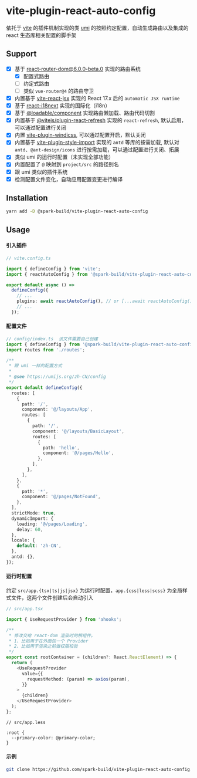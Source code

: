 # vite-plugin-react-auto-config

依托于 [vite](https://github.com/vitejs/vite) 的插件机制实现的类 [umi](https://github.com/umijs/umi) 的按照约定配置，自动生成路由以及集成的 react 生态库相关配置的脚手架

## Support

- [x] 基于 [react-router-dom@6.0.0-beta.0](https://github.com/vitejs/vite/tree/main/packages/plugin-react-refresh#readme) 实现的路由系统
  - [x] 配置式路由
  - [ ] 约定式路由
  - [ ] 类似 `vue-router@4` 的路由守卫
- [x] 内置基于 [vite-react-jsx](https://github.com/alloc/vite-react-jsx) 实现的 React 17.x 后的 `automatic JSX runtime`
- [x] 基于 [react-i18next](https://github.com/i18next/react-i18next) 实现的国际化（i18n）
- [x] 基于 [@loadable/component](https://loadable-components.com/docs/getting-started/) 实现路由懒加载、路由代码切割
- [x] 内置基于 [@vitejs/plugin-react-refresh](https://github.com/vitejs/vite/tree/main/packages/plugin-react-refresh#readme) 实现的 `react-refresh`, 默认启用，可以通过配置进行关闭
- [x] 内置 [vite-plugin-windicss](https://github.com/windicss/vite-plugin-windicss), 可以通过配置开启，默认关闭
- [x] 内置基于 [vite-plugin-style-import](https://github.com/anncwb/vite-plugin-style-import) 实现的 `antd` 等库的按需加载, 默认对 `antd`、`@ant-design/icons` 进行按需加载，可以通过配置进行关闭、拓展
- [x] 类似 umi 的运行时配置（未实现全部功能）
- [x] 内置配置了 `@` 映射到 `project/src` 的路径别名
- [x] 跟 umi 类似的插件系统
- [x] 检测配置文件变化，自动应用配置变更进行编译

## Installation

```bash
yarn add -D @spark-build/vite-plugin-react-auto-config
```

## Usage

#### 引入插件

```typescript
// vite.config.ts

import { defineConfig } from 'vite';
import { reactAutoConfig } from '@spark-build/vite-plugin-react-auto-config';

export default async () =>
  defineConfig({
    // ...
    plugins: await reactAutoConfig(), // or [...await reactAutoConfig(), otherPlugin()]
    // ...
  });
```

#### 配置文件

```typescript
// config/index.ts  该文件需要自己创建
import { defineConfig } from '@spark-build/vite-plugin-react-auto-config/lib/core';
import routes from './routes';

/**
 * 跟 umi 一样的配置方式
 *
 * @see https://umijs.org/zh-CN/config
 */
export default defineConfig({
  routes: [
    {
      path: '/',
      component: '@/layouts/App',
      routes: [
        {
          path: '/',
          component: '@/layouts/BasicLayout',
          routes: [
            {
              path: 'hello',
              component: '@/pages/Hello',
            },
          ],
        },
      ],
    },
    {
      path: '*',
      component: '@/pages/NotFound',
    },
  ],
  strictMode: true,
  dynamicImport: {
    loading: '@/pages/Loading',
    delay: 60,
  },
  locale: {
    default: 'zh-CN',
  },
  antd: {},
});
```

#### 运行时配置

约定 `src/app.{tsx|ts|js|jsx}` 为运行时配置，`app.{css|less|scss}` 为全局样式文件，这两个文件创建后会自动引入

```typescript
// src/app.tsx

import { UseRequestProvider } from 'ahooks';

/**
 * 修改交给 react-dom 渲染时的根组件。
 * 1、比如用于在外面包一个 Provider
 * 2、比如用于渲染之前做权限校验
 */
export const rootContainer = (children?: React.ReactElement) => {
  return (
    <UseRequestProvider
      value={{
        requestMethod: (param) => axios(param),
      }}
    >
      {children}
    </UseRequestProvider>
  );
};
```

```less
// src/app.less

:root {
  --primary-color: @primary-color;
}
```

#### 示例

```bash
git clone https://github.com/spark-build/vite-plugin-react-auto-config.git && cd vite-plugin-react-auto-config && yarn && yarn build && cd example && yarn && yarn dev
```
